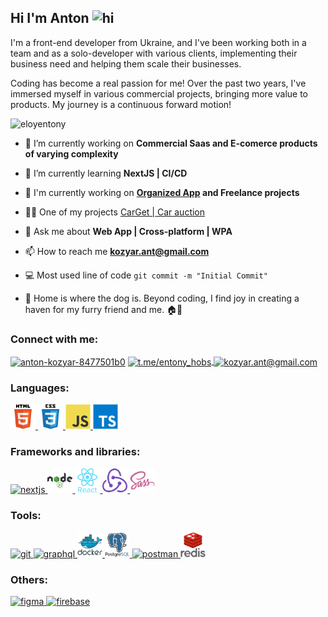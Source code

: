 ## Hi I'm Anton <img src="https://user-images.githubusercontent.com/1303154/88677602-1635ba80-d120-11ea-84d8-d263ba5fc3c0.gif" width="28px" height="28px" alt="hi">

I'm a front-end developer from Ukraine, and I've been working both in a team and as a solo-developer with various clients, implementing their business need and helping them scale their businesses. 

Coding has become a real passion for me! Over the past two years, I've immersed myself in various commercial projects, bringing more value to products. My journey is a continuous forward motion!


<p align="left"> <img src="https://komarev.com/ghpvc/?username=eloyentony&label=Profile%20views&color=0e75b6&style=flat" alt="eloyentony" /> </p>

- 🔭 I’m currently working on **Commercial Saas and E-comerce products of varying complexity**

- 🌱 I’m currently learning **NextJS | CI/CD**

- 🚀 I'm currently working on **[Organized App](https://github.com/sws2apps/organized-app) and Freelance projects**

- 👨‍💻 One of my projects [CarGet | Car auction](https://carget.pro/)

- 💬 Ask me about **Web App | Cross-platform | WPA**

- 📫 How to reach me **kozyar.ant@gmail.com**
  
- 💻 Most used line of code `git commit -m "Initial Commit"`

- 🏡 Home is where the dog is. Beyond coding, I find joy in creating a haven for my furry friend and me. 🏠🐾

<h3 align="left">Connect with me:</h3>
<p>
<a href="https://linkedin.com/in/anton-kozyar-8477501b0" target="blank"><img align="center" src="https://raw.githubusercontent.com/rahuldkjain/github-profile-readme-generator/master/src/images/icons/Social/linked-in-alt.svg" alt="anton-kozyar-8477501b0" height="30" width="40" /></a>

<a href="https://t.me/entony_hobs" target="blank">
<img align="center" src="https://github.com/eloyEntony/eloyEntony/assets/52010931/3d3fac7b-9d4a-4475-9ccf-3fc2e83b0f4e" 
alt="t.me/entony_hobs" height="50" width="50" />
</a>

<a href="mailto:kozyar.ant@gmail.com" target="blank">
<img align="center" src="https://raw.githubusercontent.com/maurodesouza/profile-readme-generator/master/src/assets/icons/social/gmail/default.svg" 
alt="kozyar.ant@gmail.com" height="40" width="40" />
</a>
</p>

<h3 align="left">Languages:</h3>

<p> 

<a href="https://www.w3.org/html/" target="_blank" rel="noreferrer"> 
<img src="https://raw.githubusercontent.com/devicons/devicon/master/icons/html5/html5-original-wordmark.svg" alt="html5" width="40" height="40"/> 
</a> 

<a href="https://www.w3schools.com/css/" target="_blank" rel="noreferrer"> 
<img src="https://raw.githubusercontent.com/devicons/devicon/master/icons/css3/css3-original-wordmark.svg" alt="css3" width="40" height="40"/> 
</a> 

<a href="https://developer.mozilla.org/en-US/docs/Web/JavaScript" target="_blank" rel="noreferrer"> 
<img src="https://raw.githubusercontent.com/devicons/devicon/master/icons/javascript/javascript-original.svg" alt="javascript" width="40" height="40"/>
</a>

<a href="https://www.typescriptlang.org/" target="_blank" rel="noreferrer"> 
<img src="https://raw.githubusercontent.com/devicons/devicon/master/icons/typescript/typescript-original.svg" alt="typescript" width="40" height="40"/> 
</a>

</p>


<h3 align="left">Frameworks and libraries: </h3>
<p>
<a href="https://nextjs.org/" target="_blank" rel="noreferrer"> 
<img src="https://cdn.worldvectorlogo.com/logos/nextjs-2.svg" alt="nextjs" width="40" height="40"/> 
</a> 

<a href="https://nodejs.org" target="_blank" rel="noreferrer"> 
<img src="https://raw.githubusercontent.com/devicons/devicon/master/icons/nodejs/nodejs-original-wordmark.svg" alt="nodejs" width="40" height="40"/> 
</a> 

<a href="https://reactjs.org/" target="_blank" rel="noreferrer">
<img src="https://raw.githubusercontent.com/devicons/devicon/master/icons/react/react-original-wordmark.svg" alt="react" width="40" height="40"/> 
</a> 

<a href="https://redux.js.org" target="_blank" rel="noreferrer"> 
<img src="https://raw.githubusercontent.com/devicons/devicon/master/icons/redux/redux-original.svg" alt="redux" width="40" height="40"/> 
</a> 

<a href="https://sass-lang.com" target="_blank" rel="noreferrer"> 
<img src="https://raw.githubusercontent.com/devicons/devicon/master/icons/sass/sass-original.svg" alt="sass" width="40" height="40"/> 
</a>
</p>


<h3 align="left">Tools: </h3>
<p>
<a href="https://git-scm.com/" target="_blank" rel="noreferrer">
<img src="https://www.vectorlogo.zone/logos/git-scm/git-scm-icon.svg" alt="git" width="40" height="40"/>
</a>

<a href="https://graphql.org" target="_blank" rel="noreferrer"> 
<img src="https://www.vectorlogo.zone/logos/graphql/graphql-icon.svg" alt="graphql" width="40" height="40"/> 
</a> 

<a href="https://www.docker.com/" target="_blank" rel="noreferrer"> 
<img src="https://raw.githubusercontent.com/devicons/devicon/master/icons/docker/docker-original-wordmark.svg" alt="docker" width="40" height="40"/> 
</a>

<a href="https://www.postgresql.org" target="_blank" rel="noreferrer"> 
<img src="https://raw.githubusercontent.com/devicons/devicon/master/icons/postgresql/postgresql-original-wordmark.svg" alt="postgresql" width="40" height="40"/> 
</a> 

<a href="https://postman.com" target="_blank" rel="noreferrer"> 
<img src="https://www.vectorlogo.zone/logos/getpostman/getpostman-icon.svg" alt="postman" width="40" height="40"/> 
</a> 

<a href="https://redis.io" target="_blank" rel="noreferrer"> 
<img src="https://raw.githubusercontent.com/devicons/devicon/master/icons/redis/redis-original-wordmark.svg" alt="redis" width="40" height="40"/> 
</a>
</p>

<h3 align="left">Others: </h3>

<p>
<a href="https://www.figma.com/" target="_blank" rel="noreferrer"> 
<img src="https://www.vectorlogo.zone/logos/figma/figma-icon.svg" alt="figma" width="40" height="40"/> 
</a> 

<a href="https://firebase.google.com/" target="_blank" rel="noreferrer"> 
<img src="https://www.vectorlogo.zone/logos/firebase/firebase-icon.svg" alt="firebase" width="40" height="40"/> 
</a> 
</p>



